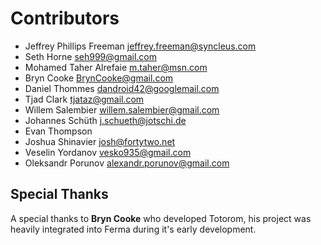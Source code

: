 # Contributors

* Jeffrey Phillips Freeman <jeffrey.freeman@syncleus.com>
* Seth Horne <seh999@gmail.com>
* Mohamed Taher Alrefaie <m.taher@msn.com>
* Bryn Cooke <BrynCooke@gmail.com>
* Daniel Thommes <dandroid42@googlemail.com>
* Tjad Clark <tjataz@gmail.com>
* Willem Salembier <willem.salembier@gmail.com>
* Johannes Schüth <j.schueth@jotschi.de>
* Evan Thompson
* Joshua Shinavier <josh@fortytwo.net>
* Veselin Yordanov <vesko935@gmail.com>
* Oleksandr Porunov <alexandr.porunov@gmail.com>

## Special Thanks

A special thanks to **Bryn Cooke** who developed Totorom, his project was heavily integrated into Ferma during it's
early development.
